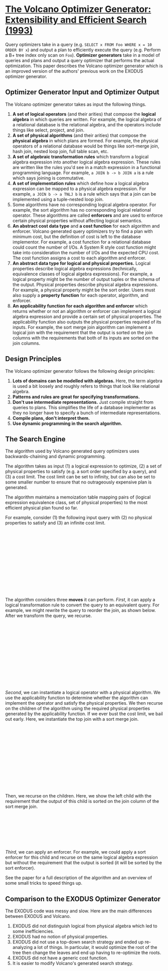 # [The Volcano Optimizer Generator: Extensibility and Efficient Search (1993)](https://scholar.google.com/scholar?cluster=23045311511264775115)
Query optimizers take in a query (e.g. `SELECT x FROM Foo WHERE x = 10 ORDER BY
x`) and output a plan to efficiently execute the query (e.g. Perform a B+ tree
index only scan on `Foo`). **Optimizer generators** take in a model of queries
and plans and output a query optimizer that performs the actual optimization.
This paper describes the Volcano optimizer generator which is an improved
version of the authors' previous work on the EXODUS optimizer generator.

## Optimizer Generator Input and Optimizer Output
The Volcano optimizer generator takes as input the following things.

1. **A set of logical operators** (and their arities) that compose the
   **logical algebra** in which queries are written. For example, the logical
   algebra of a relational database is the relational algebra, and the
   operators include things like select, project, and join.
2. **A set of physical algorithms** (and their arities) that compose the
   **physical algebra** in which plans are formed. For example, the physical
   operators of a relational database would be things like sort-merge join,
   hash join, nested loop join, full table scan, etc.
3. **A set of algebraic transformation rules** which transform a logical
   algebra expression into another logical algebra expression. These rules are
   written like the rules you'd see in a match expression in a functional
   programming language. For example, `a JOIN b -> b JOIN a` is a rule which
   says joining is commutative.
4. **A set of implementation rules** which define how a logical algebra
   expression can be mapped to a physical algebra expression. For example, `a
   JOIN b -> a TNLJ b` is a rule which says that a join can be implemented
   using a tuple-nested loop join.
5. Some algorithms have no corresponding logical algebra operator. For example,
   the sort algorithm has no corresponding logical relational operator. These
   algorithms are called **enforcers** and are used to enforce certain physical
   properties without affecting logical semantics.
6. **An abstract cost data type** and **a cost function** for each algorithm
   and enforcer. Volcano generated query optimizers try to find a plan with
   minimum cost, but the definition of cost is left to the database
   implementor. For example, a cost function for a relational database could
   count the number of I/Os. A System R style cost function might take into
   consideration the number of I/Os and the expected CPU cost. The cost
   function assigns a cost to each algorithm and enforcer.
7. **An abstract data type for logical and physical properties.** Logical
   properties describe logical algebra expressions (technically, equivalence
   classes of logical algebra expressions). For example, a logical property
   might be the number of output tuples or the schema of the output. Physical
   properties describe physical algebra expressions. For example, a physical
   property might be the sort order. Users must also supply a **property
   function** for each operator, algorithm, and enforcer.
8. **An applicability function for each algorithm and enforcer** which returns
   whether or not an algorithm or enforcer can implement a logical algebra
   expression and provide a certain set of physical properties. The
   applicability function also outputs the physical properties required of its
   inputs. For example, the sort merge join algorithm can implement a logical
   join with the requirement that the output is sorted on the join columns with
   the requirements that both of its inputs are sorted on the join columns.

## Design Principles
The Volcano optimizer generator follows the following design principles:

1. **Lots of domains can be modelled with algebras.** Here, the term algebra is
   used a bit loosely and roughly refers to things that look like relational
   algebra.
2. **Patterns and rules are great for specifying transformations.**
3. **Don't use intermediate representations.** Just compile straight from
   queries to plans. This simplifies the life of a database implementer as they
   no longer have to specify a bunch of intermediate representations.
4. **Compile plans, don't interpret them.**
5. **Use dynamic programming in the search algorithm.**

## The Search Engine
The algorithm used by Volcano generated query optimizers uses
backwards-chaining and dynamic programming.

The algorithm takes as input (1) a logical expression to optimize, (2) a set of
physical properties to satisfy (e.g. a sort order specified by a query), and
(3) a cost limit. The cost limit can be set to infinity, but can also be set to
some smaller number to ensure that no outrageously expensive plan is generated.

The algorithm maintains a memoization table mapping pairs of (logical
expression equivalence class, set of physical properties) to the most efficient
physical plan found so far.

For example, consider (1) the following input query with (2) no physical
properties to satisfy and (3) an infinite cost limit.

<div id="tree1" style="width: 100%; height: 150pt;"></div>

The algorithm considers three **moves** it can perform. *First*, it can apply a
logical transformation rule to convert the query to an equivalent query. For
example, we might rewrite the query to reorder the join, as shown below. After
we transform the query, we recurse.

<div id="tree2" style="width: 100%; height: 150pt;"></div>

*Second*, we can instantiate a logical operator with a physical algorithm. We
use the applicability function to determine whether the algorithm can implement
the operator and satisfy the physical properties. We then recurse on the
children of the algorithm using the required physical properties generated by
the applicability function. If we ever bust the cost limit, we bail out early.
Here, we instantiate the top join with a sort merge join.

<div id="tree3" style="width: 100%; height: 150pt;"></div>

Then, we recurse on the children. Here, we show the left child with the
requirement that the output of this child is sorted on the join column of the
sort merge join.

<div id="tree4" style="width: 100%; height: 75pt;"></div>

*Third*, we can apply an enforcer. For example, we could apply a sort enforcer
for this child and recurse on the same logical algebra expression but without
the requirement that the output is sorted (it will be sorted by the sort
enforcer).

See the paper for a full description of the algorithm and an overview of some
small tricks to speed things up.

## Comparison to the EXODUS Optimizer Generator
The EXODUS code was messy and slow. Here are the main differences between
EXODUS and Volcano.

1. EXODUS did not distinguish logical from physical algebra which led to some
   inefficiencies.
2. EXODUS had no notion of physical properties.
3. EXODUS did not use a top-down search strategy and ended up re-analyzing a
   lot of things. In particular, it would optimize the root of the tree then
   change the leaves and end up having to re-optimize the roots.
4. EXODUS did not have a generic cost function.
5. It is easier to modify Volcano's generated search strategy.

<script src="https://cdnjs.cloudflare.com/ajax/libs/cytoscape/3.1.0/cytoscape.min.js"></script>
<script src="https://cdn.rawgit.com/cpettitt/dagre/v0.7.4/dist/dagre.js"></script>
<script src="https://cdn.rawgit.com/cytoscape/cytoscape.js-dagre/1.5.0/cytoscape-dagre.js"></script>
<script type="text/javascript">
  function main() {
    var style = [
      {
        selector: "node",
        style: {
          "background-color": "white",
          "text-halign": "center",
          "text-valign": "center",
          "label": "data(label)",
        }
      },
      {
        selector: "edge",
        style: {
          "width": 2,
          "line-color": "#ccc",
        }
      }
    ];

    var layout = {
      name: "dagre",
      padding: 0,
      nodeSep: 20,
      edgeSep: 20,
      rankSep: 20,
    };

    var tree1 = cytoscape({
      container: document.getElementById("tree1"),
      elements: [
        {data: {id: "j1", label: "JOIN"}},
        {data: {id: "j2", label: "JOIN"}},
        {data: {id: "a",  label: "A"}},
        {data: {id: "b",  label: "B"}},
        {data: {id: "c",  label: "C"}},
        {data: {source: "j1", target: "j2"}},
        {data: {source: "j1", target: "c"}},
        {data: {source: "j2", target: "a"}},
        {data: {source: "j2", target: "b"}},
      ],
      style: style,
      layout: layout,
    });

    var tree2 = cytoscape({
      container: document.getElementById("tree2"),
      elements: [
        {data: {id: "j1", label: "JOIN"}},
        {data: {id: "j2", label: "JOIN"}},
        {data: {id: "a",  label: "A"}},
        {data: {id: "b",  label: "B"}},
        {data: {id: "c",  label: "C"}},
        {data: {source: "j1", target: "j2"}},
        {data: {source: "j1", target: "b"}},
        {data: {source: "j2", target: "a"}},
        {data: {source: "j2", target: "c"}},
      ],
      style: style,
      layout: layout,
    });

    var tree3 = cytoscape({
      container: document.getElementById("tree3"),
      elements: [
        {data: {id: "j1", label: "SMJ"}},
        {data: {id: "j2", label: "JOIN"}},
        {data: {id: "a",  label: "A"}},
        {data: {id: "b",  label: "B"}},
        {data: {id: "c",  label: "C"}},
        {data: {source: "j1", target: "j2"}},
        {data: {source: "j1", target: "b"}},
        {data: {source: "j2", target: "a"}},
        {data: {source: "j2", target: "c"}},
      ],
      style: style,
      layout: layout,
    });

    var tree4 = cytoscape({
      container: document.getElementById("tree4"),
      elements: [
        {data: {id: "j1", label: "JOIN"}},
        {data: {id: "a",  label: "A"}},
        {data: {id: "c",  label: "C"}},
        {data: {source: "j1", target: "a"}},
        {data: {source: "j1", target: "c"}},
      ],
      style: style,
      layout: layout,
    });

    var trees = [tree1, tree2, tree3, tree4];
    for (var i = 0; i < trees.length; ++i) {
      var tree = trees[i];
      tree.panningEnabled(false);
      tree.userPanningEnabled(false);
      tree.zoomingEnabled(false);
      tree.userZoomingEnabled(false);
      tree.boxSelectionEnabled(false);
      tree.nodes().ungrabify();
    }
  }

  window.onload = main;
</script>
